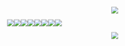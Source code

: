 
<p align="center">
 <img src="https://64.media.tumblr.com/520aedd56696db8e7fc8780e28bfa935/4defca6554ec2a6f-58/s1280x1920/db6701d7af2c11becfe110bed5075ab68caeb1ae.pnj">
 </p>
 
![](https://64.media.tumblr.com/cefc9b385c65a695cc95c3aa6cd9261f/bfaaeb60d3ffc0b4-ef/s100x200/5a2ac5e8d28183bab53c78b22a3feefe71dc6360.gifv)![](https://64.media.tumblr.com/bede51b12c57730706086736c0799d59/d79b386dd434d7d8-3d/s100x200/6d04ab4ed8b39d3c36a4b53d65d8bd132b5f9904.pnj)![](https://64.media.tumblr.com/385d925f9dbf25af01f8f8ae92b1d926/090d4fdcf0be8032-64/s250x400/27032d6ef5a5bcc5a753e1cb089f5b7ed998bb67.pnj)![](https://64.media.tumblr.com/73550a459b855a6ecbf957392508e3e4/7634c656f9983794-70/s1280x1920/06bd5561739d5da75289728573268675aebae586.png)![](https://64.media.tumblr.com/5da6a311c20f87c4feda99a2a14b4a66/7634c656f9983794-a7/s1280x1920/e73ee930d85d153b283521474584338cbe4ec7c2.png)![](https://64.media.tumblr.com/03598f9833b86ae930f14ff4685b6169/e8c030c2d6ebadd9-38/s100x200/95ac0ba850c698bf0b90f426a42936923f8f9ad7.pnj)![](https://64.media.tumblr.com/7c02d73ed3c7e814674ac93e57bfc9ad/bd7125fe3c0b4cf1-c7/s100x200/423c58106cbbc515f121e4482b859506a845f067.webp)![](https://64.media.tumblr.com/af8fb0c45d49c3b7bd7336efb46a42fb/8c98066f34780405-63/s100x200/e5e02461e6cf9c19d2ef674b8225ca429454e0d3.pnj)



<p align="center">
 <img src="https://64.media.tumblr.com/29e085e83e415abe5d4a610559cba161/11395ae29b7c6e06-bf/s400x600/5793a86051db47a979f17ee1ff33c220e40267e2.gifv">
 </p>
